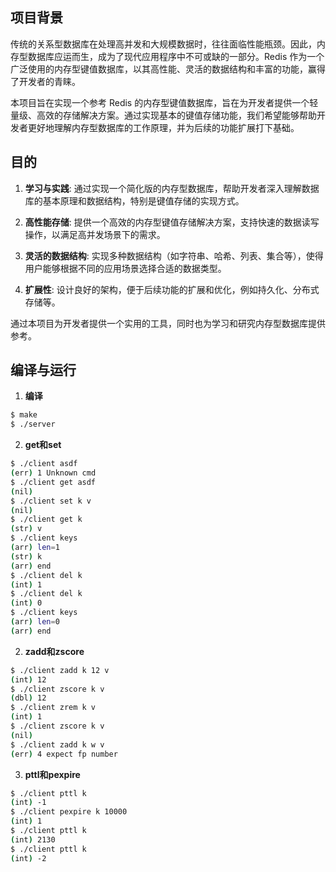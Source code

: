 ## 项目背景
传统的关系型数据库在处理高并发和大规模数据时，往往面临性能瓶颈。因此，内存型数据库应运而生，成为了现代应用程序中不可或缺的一部分。Redis 作为一个广泛使用的内存型键值数据库，以其高性能、灵活的数据结构和丰富的功能，赢得了开发者的青睐。

本项目旨在实现一个参考 Redis 的内存型键值数据库，旨在为开发者提供一个轻量级、高效的存储解决方案。通过实现基本的键值存储功能，我们希望能够帮助开发者更好地理解内存型数据库的工作原理，并为后续的功能扩展打下基础。

## 目的

1. **学习与实践**: 通过实现一个简化版的内存型数据库，帮助开发者深入理解数据库的基本原理和数据结构，特别是键值存储的实现方式。

2. **高性能存储**: 提供一个高效的内存型键值存储解决方案，支持快速的数据读写操作，以满足高并发场景下的需求。

3. **灵活的数据结构**: 实现多种数据结构（如字符串、哈希、列表、集合等），使得用户能够根据不同的应用场景选择合适的数据类型。

4. **扩展性**: 设计良好的架构，便于后续功能的扩展和优化，例如持久化、分布式存储等。

通过本项目为开发者提供一个实用的工具，同时也为学习和研究内存型数据库提供参考。

## 编译与运行

1. **编译**
``` sh
$ make
$ ./server
```
2. **get和set**
``` sh
$ ./client asdf
(err) 1 Unknown cmd
$ ./client get asdf
(nil)
$ ./client set k v
(nil)
$ ./client get k
(str) v
$ ./client keys
(arr) len=1
(str) k
(arr) end
$ ./client del k
(int) 1
$ ./client del k
(int) 0
$ ./client keys
(arr) len=0
(arr) end
```
2. **zadd和zscore**
``` sh
$ ./client zadd k 12 v
(int) 12
$ ./client zscore k v 
(dbl) 12
$ ./client zrem k v
(int) 1
$ ./client zscore k v
(nil)
$ ./client zadd k w v
(err) 4 expect fp number
```
3. **pttl和pexpire**
``` sh
$ ./client pttl k 
(int) -1
$ ./client pexpire k 10000
(int) 1
$ ./client pttl k
(int) 2130
$ ./client pttl k
(int) -2
```
